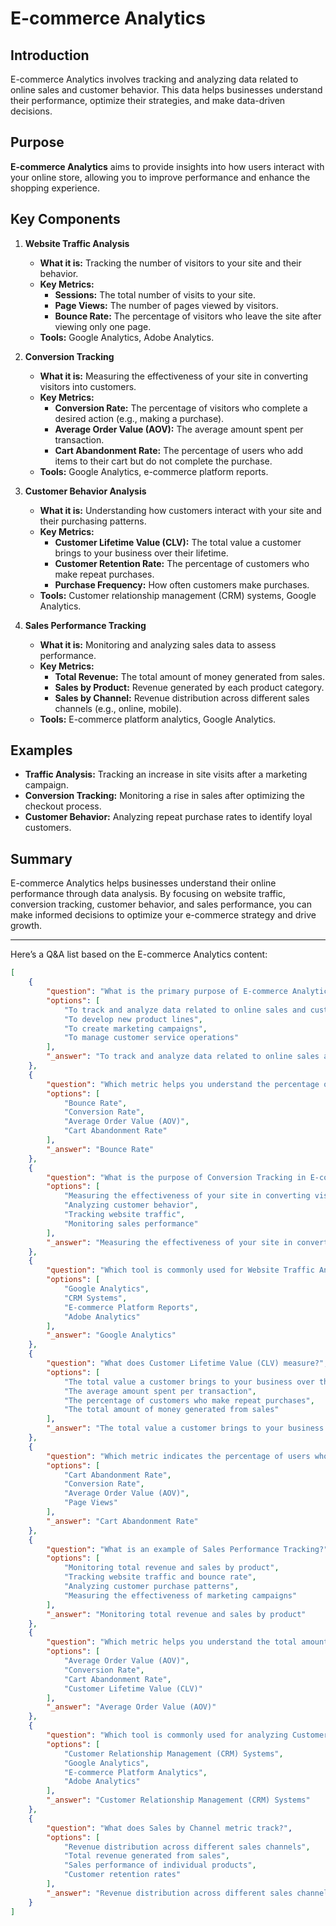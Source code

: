 # E-commerce Analytics

## Introduction
E-commerce Analytics involves tracking and analyzing data related to online sales and customer behavior. This data helps businesses understand their performance, optimize their strategies, and make data-driven decisions.

## Purpose
**E-commerce Analytics** aims to provide insights into how users interact with your online store, allowing you to improve performance and enhance the shopping experience.

## Key Components

1. **Website Traffic Analysis**
   - **What it is:** Tracking the number of visitors to your site and their behavior.
   - **Key Metrics:**
     - **Sessions:** The total number of visits to your site.
     - **Page Views:** The number of pages viewed by visitors.
     - **Bounce Rate:** The percentage of visitors who leave the site after viewing only one page.
   - **Tools:** Google Analytics, Adobe Analytics.

2. **Conversion Tracking**
   - **What it is:** Measuring the effectiveness of your site in converting visitors into customers.
   - **Key Metrics:**
     - **Conversion Rate:** The percentage of visitors who complete a desired action (e.g., making a purchase).
     - **Average Order Value (AOV):** The average amount spent per transaction.
     - **Cart Abandonment Rate:** The percentage of users who add items to their cart but do not complete the purchase.
   - **Tools:** Google Analytics, e-commerce platform reports.

3. **Customer Behavior Analysis**
   - **What it is:** Understanding how customers interact with your site and their purchasing patterns.
   - **Key Metrics:**
     - **Customer Lifetime Value (CLV):** The total value a customer brings to your business over their lifetime.
     - **Customer Retention Rate:** The percentage of customers who make repeat purchases.
     - **Purchase Frequency:** How often customers make purchases.
   - **Tools:** Customer relationship management (CRM) systems, Google Analytics.

4. **Sales Performance Tracking**
   - **What it is:** Monitoring and analyzing sales data to assess performance.
   - **Key Metrics:**
     - **Total Revenue:** The total amount of money generated from sales.
     - **Sales by Product:** Revenue generated by each product category.
     - **Sales by Channel:** Revenue distribution across different sales channels (e.g., online, mobile).
   - **Tools:** E-commerce platform analytics, Google Analytics.

## Examples
- **Traffic Analysis:** Tracking an increase in site visits after a marketing campaign.
- **Conversion Tracking:** Monitoring a rise in sales after optimizing the checkout process.
- **Customer Behavior:** Analyzing repeat purchase rates to identify loyal customers.

## Summary
E-commerce Analytics helps businesses understand their online performance through data analysis. By focusing on website traffic, conversion tracking, customer behavior, and sales performance, you can make informed decisions to optimize your e-commerce strategy and drive growth.

---
Here’s a Q&A list based on the E-commerce Analytics content:

```json
[
    {
        "question": "What is the primary purpose of E-commerce Analytics?",
        "options": [
            "To track and analyze data related to online sales and customer behavior",
            "To develop new product lines",
            "To create marketing campaigns",
            "To manage customer service operations"
        ],
        "_answer": "To track and analyze data related to online sales and customer behavior"
    },
    {
        "question": "Which metric helps you understand the percentage of visitors who leave your site after viewing only one page?",
        "options": [
            "Bounce Rate",
            "Conversion Rate",
            "Average Order Value (AOV)",
            "Cart Abandonment Rate"
        ],
        "_answer": "Bounce Rate"
    },
    {
        "question": "What is the purpose of Conversion Tracking in E-commerce Analytics?",
        "options": [
            "Measuring the effectiveness of your site in converting visitors into customers",
            "Analyzing customer behavior",
            "Tracking website traffic",
            "Monitoring sales performance"
        ],
        "_answer": "Measuring the effectiveness of your site in converting visitors into customers"
    },
    {
        "question": "Which tool is commonly used for Website Traffic Analysis?",
        "options": [
            "Google Analytics",
            "CRM Systems",
            "E-commerce Platform Reports",
            "Adobe Analytics"
        ],
        "_answer": "Google Analytics"
    },
    {
        "question": "What does Customer Lifetime Value (CLV) measure?",
        "options": [
            "The total value a customer brings to your business over their lifetime",
            "The average amount spent per transaction",
            "The percentage of customers who make repeat purchases",
            "The total amount of money generated from sales"
        ],
        "_answer": "The total value a customer brings to your business over their lifetime"
    },
    {
        "question": "Which metric indicates the percentage of users who add items to their cart but do not complete the purchase?",
        "options": [
            "Cart Abandonment Rate",
            "Conversion Rate",
            "Average Order Value (AOV)",
            "Page Views"
        ],
        "_answer": "Cart Abandonment Rate"
    },
    {
        "question": "What is an example of Sales Performance Tracking?",
        "options": [
            "Monitoring total revenue and sales by product",
            "Tracking website traffic and bounce rate",
            "Analyzing customer purchase patterns",
            "Measuring the effectiveness of marketing campaigns"
        ],
        "_answer": "Monitoring total revenue and sales by product"
    },
    {
        "question": "Which metric helps you understand the total amount spent per transaction?",
        "options": [
            "Average Order Value (AOV)",
            "Conversion Rate",
            "Cart Abandonment Rate",
            "Customer Lifetime Value (CLV)"
        ],
        "_answer": "Average Order Value (AOV)"
    },
    {
        "question": "Which tool is commonly used for analyzing Customer Behavior?",
        "options": [
            "Customer Relationship Management (CRM) Systems",
            "Google Analytics",
            "E-commerce Platform Analytics",
            "Adobe Analytics"
        ],
        "_answer": "Customer Relationship Management (CRM) Systems"
    },
    {
        "question": "What does Sales by Channel metric track?",
        "options": [
            "Revenue distribution across different sales channels",
            "Total revenue generated from sales",
            "Sales performance of individual products",
            "Customer retention rates"
        ],
        "_answer": "Revenue distribution across different sales channels"
    }
]
```
